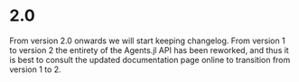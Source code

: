 # 2.0

From version 2.0 onwards we will start keeping changelog. From version 1 to version 2 the entirety of the Agents.jl API has been reworked, and thus it is best to consult the updated documentation page online to transition from version 1 to 2.
